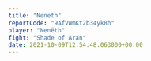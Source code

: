 ```yaml
---
title: "Nenëth"
reportCode: "9AfVWmKt2b34yk8h"
player: "Nenëth"
fight: "Shade of Aran"
date: 2021-10-09T12:54:48.063000+00:00
---
```

